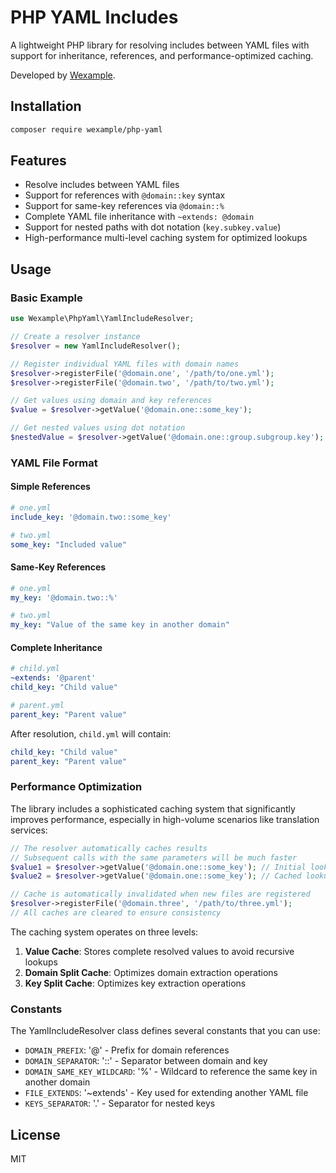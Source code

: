 # PHP YAML Includes

A lightweight PHP library for resolving includes between YAML files with support for inheritance, references, and performance-optimized caching.

Developed by [Wexample](https://wexample.com).

## Installation

```bash
composer require wexample/php-yaml
```

## Features

- Resolve includes between YAML files
- Support for references with `@domain::key` syntax
- Support for same-key references via `@domain::%`
- Complete YAML file inheritance with `~extends: @domain`
- Support for nested paths with dot notation (`key.subkey.value`)
- High-performance multi-level caching system for optimized lookups

## Usage

### Basic Example

```php
use Wexample\PhpYaml\YamlIncludeResolver;

// Create a resolver instance
$resolver = new YamlIncludeResolver();

// Register individual YAML files with domain names
$resolver->registerFile('@domain.one', '/path/to/one.yml');
$resolver->registerFile('@domain.two', '/path/to/two.yml');

// Get values using domain and key references
$value = $resolver->getValue('@domain.one::some_key');

// Get nested values using dot notation
$nestedValue = $resolver->getValue('@domain.one::group.subgroup.key');
```

### YAML File Format

#### Simple References

```yaml
# one.yml
include_key: '@domain.two::some_key'
```

```yaml
# two.yml
some_key: "Included value"
```

#### Same-Key References

```yaml
# one.yml
my_key: '@domain.two::%'
```

```yaml
# two.yml
my_key: "Value of the same key in another domain"
```

#### Complete Inheritance

```yaml
# child.yml
~extends: '@parent'
child_key: "Child value"
```

```yaml
# parent.yml
parent_key: "Parent value"
```

After resolution, `child.yml` will contain:
```yaml
child_key: "Child value"
parent_key: "Parent value"
```

### Performance Optimization

The library includes a sophisticated caching system that significantly improves performance, especially in high-volume scenarios like translation services:

```php
// The resolver automatically caches results
// Subsequent calls with the same parameters will be much faster
$value1 = $resolver->getValue('@domain.one::some_key'); // Initial lookup (slower)
$value2 = $resolver->getValue('@domain.one::some_key'); // Cached lookup (much faster)

// Cache is automatically invalidated when new files are registered
$resolver->registerFile('@domain.three', '/path/to/three.yml');
// All caches are cleared to ensure consistency
```

The caching system operates on three levels:

1. **Value Cache**: Stores complete resolved values to avoid recursive lookups
2. **Domain Split Cache**: Optimizes domain extraction operations
3. **Key Split Cache**: Optimizes key extraction operations

### Constants

The YamlIncludeResolver class defines several constants that you can use:

- `DOMAIN_PREFIX`: '@' - Prefix for domain references
- `DOMAIN_SEPARATOR`: '::' - Separator between domain and key
- `DOMAIN_SAME_KEY_WILDCARD`: '%' - Wildcard to reference the same key in another domain
- `FILE_EXTENDS`: '~extends' - Key used for extending another YAML file
- `KEYS_SEPARATOR`: '.' - Separator for nested keys

## License

MIT
